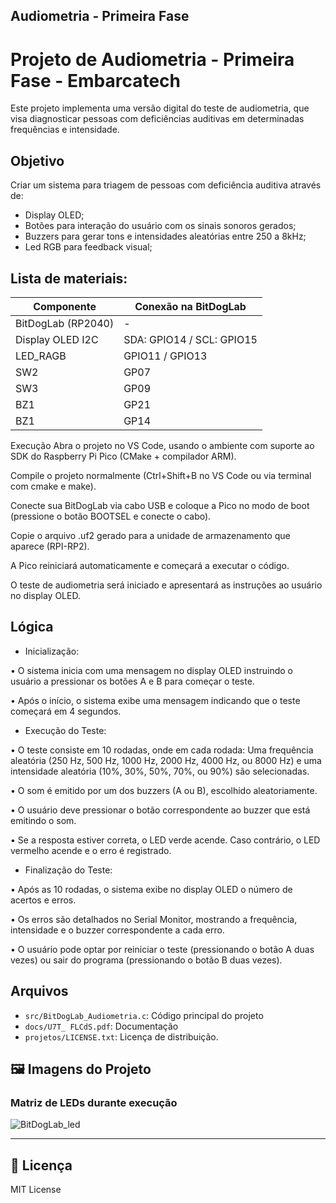 ##  Audiometria - Primeira Fase

# Projeto de Audiometria - Primeira Fase - Embarcatech
Este projeto implementa uma versão digital do teste de audiometria, que visa diagnosticar pessoas com deficiências auditivas em determinadas frequências e intensidade.

## Objetivo
Criar um sistema para triagem de pessoas com deficiência auditiva através de:
- Display OLED;
- Botões para interação do usuário com os sinais sonoros gerados;
- Buzzers para gerar tons e intensidades aleatórias entre 250 a 8kHz;
- Led RGB para feedback visual; 

##  Lista de materiais: 

| Componente           | Conexão na BitDogLab |
|----------------------|----------------------|
| BitDogLab (RP2040)   | -                    |
| Display OLED I2C     | SDA: GPIO14 / SCL: GPIO15 |
| LED_RAGB             | GPIO11 / GPIO13      |
| SW2                  | GP07                 | 
| SW3                  | GP09                 |
| BZ1                  | GP21                 |
| BZ1                  | GP14                 |


Execução
Abra o projeto no VS Code, usando o ambiente com suporte ao SDK do Raspberry Pi Pico (CMake + compilador ARM).


Compile o projeto normalmente (Ctrl+Shift+B no VS Code ou via terminal com cmake e make).


Conecte sua BitDogLab via cabo USB e coloque a Pico no modo de boot (pressione o botão BOOTSEL e conecte o cabo).


Copie o arquivo .uf2 gerado para a unidade de armazenamento que aparece (RPI-RP2).


A Pico reiniciará automaticamente e começará a executar o código.


O teste de audiometria será iniciado e apresentará as instruções ao usuário no display OLED.

## Lógica

- Inicialização:  

• O sistema inicia com uma mensagem no display OLED instruindo o usuário a 
pressionar os botões A e B para começar o teste. 

• Após o início, o sistema exibe uma mensagem indicando que o teste começará 
em 4 segundos. 

- Execução do Teste: 

• O teste consiste em 10 rodadas, onde em cada rodada: 
Uma frequência aleatória (250 Hz, 500 Hz, 1000 Hz, 2000 Hz, 4000 Hz, ou 8000 
Hz) e uma intensidade aleatória (10%, 30%, 50%, 70%, ou 90%) são selecionadas. 

• O som é emitido por um dos buzzers (A ou B), escolhido aleatoriamente. 

• O usuário deve pressionar o botão correspondente ao buzzer que está emitindo 
o som. 

• Se a resposta estiver correta, o LED verde acende. Caso contrário, o LED 
vermelho acende e o erro é registrado. 

- Finalização do Teste: 

• Após as 10 rodadas, o sistema exibe no display OLED o número de acertos e 
erros. 

• Os erros são detalhados no Serial Monitor, mostrando a frequência, 
intensidade e o buzzer correspondente a cada erro. 

• O usuário pode optar por reiniciar o teste (pressionando o botão A duas vezes) 
ou sair do programa (pressionando o botão B duas vezes).

##  Arquivos
- `src/BitDogLab_Audiometria.c`: Código principal do projeto
- `docs/U7T_ FLCdS.pdf`: Documentação
- `projetos/LICENSE.txt`: Licença de distribuição. 

## 🖼️ Imagens do Projeto
### Matriz de LEDs durante execução
![BitDogLab_led](./assets/BitDogLab_led.jpg)

---
## 📜 Licença
MIT License
